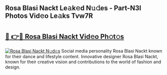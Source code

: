 ## Rosa Blasi Nackt Le𝚊k𝚎d N𝚞𝚍es - Part-N3I Photos Vid𝚎o Le𝚊ks Tvw7R

# <h2><a href="http://fbar8l0.evod.top/?m=Rosa+Blasi+Nackt">🔗 👉🔴 Rosa Blasi Nackt Vid𝚎o Ph𝚘t𝚘s</a></h2>

[![Rosa Blasi Nackt N𝚞d𝚎s](https://i.imgur.com/8V9OHl7.gif)](http://fbar8l0.evod.top/?m=Rosa+Blasi+Nackt)
Social media personality Rosa Blasi Nackt known for their dance and lifestyle content. Innovative designer Rosa Blasi Nackt, known for their creative vision and contributions to the world of fashion and design. 
